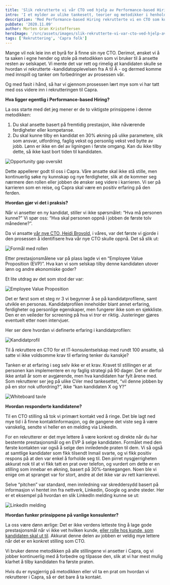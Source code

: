 ```yaml
---
title: 'Slik rekrutterte vi vår CTO ved hjelp av Performance-based Hiring'
intro: 'I et mylder av ulike tankesett, teorier og metodikker i henhold til rekruttering, så har vi i Capra valgt Lou Adler og hans Performance-based hiring. Hvordan funker denne metodikken, sånn egentlig?'
description: 'Med Performance-based Hiring rekrutterte vi en CTO som kunne løse oppgavene best og la bort det endeløse fokuset på CV.  >>'
pubDate: '2020.11.09'
author: Morten Gran Kristoffersen
heroImage: '/src/assets/images/slik-rekrutterte-vi-var-cto-ved-hjelp-av-performance-based-hiring/hero.webp'
tags: ['Rekruttering', 'Capra folk']
---
```


Mange vil nok leie inn et byrå for å finne sin nye CTO. Derimot, ønsket vi å ta saken i egne hender og stole på metodikken som vi bruker til å ansette resten av selskapet. Vi mente det var rett og rimelig at kandidaten skulle se hvordan vi rekrutterte -kandidatopplevelsen fra A til Å - og dermed komme med innspill og tanker om forbedringer av prosessen vår.

Og med fasit i hånd, så har vi gjennom prosessen lært mye som vi har tatt med oss videre inn i rekrutteringen til Capra.

**Hva ligger egentlig i Performance-based Hiring?**

La oss starte med det jeg mener er de to viktigste prinsippene i denne metodikken:

1. Du skal ansette basert på fremtidig prestasjon, ikke nåværende ferdigheter eller kompetanse.
2. Du skal kunne tilby en kandidat en 30% økning på ulike parametere, slik som ansvar, utfordring, faglig vekst og personlig vekst ved bytte av jobb. Lønn er ikke en del av ligningen i første omgang. Kan du ikke tilby dette, så ikke kast bort tiden til kandidaten.

![Opportunity gap oversikt](../../assets/images/slik-rekrutterte-vi-var-cto-ved-hjelp-av-performance-based-hiring/oppotunity-gap.webp)

Dette appellerer godt til oss i Capra. Våre ansatte skal ikke stå stille, men kontinuerlig søke ny kunnskap og nye ferdigheter, slik at de kommer seg nærmere den rollen eller jobben de ønsker seg videre i karrieren. Vi ser på karrieren som en reise, og Capra skal være en positiv erfaring på den ferden.

**Hvordan gjør vi det i praksis?**

Når vi ansetter en ny kandidat, stiller vi ikke spørsmålet: “Hva må personen kunne?” Vi spør oss: “Hva skal personen oppnå i jobben de første tolv månedene?”.

Da vi ansatte [vår nye CTO, Heidi Brovold](/mot-var-nye-cto), i våres, var det første vi gjorde i den prosessen å identifisere hva vår nye CTO skulle oppnå. Det så slik ut:

![Formål med rollen](../../assets/images/slik-rekrutterte-vi-var-cto-ved-hjelp-av-performance-based-hiring/oppna.webp)

Etter prestasjonsmålene var på plass lagde vi en “Employee Value Proposition (EVP)”. Hva kan vi som selskap tilby denne kandidaten utover lønn og andre økonomiske goder?

Et lite utdrag av det som stod der var:

![Employee Value Proposition](../../assets/images/slik-rekrutterte-vi-var-cto-ved-hjelp-av-performance-based-hiring/evp.webp)

Det er først som et steg nr 3 vi begynner å se på kandidatprofilene, samt utvikle en personas. Kandidatprofilen inneholder blant annet erfaring, ferdigheter og personlige egenskaper, men fungerer ikke som en sjekkliste. Den er en veileder for screening på hva vi *tror* er riktig. Justeringer gjøres eventuelt etter noen intervjuer.

Her ser dere hvordan vi definerte erfaring i kandidatprofilen:

![Kandidatprofil](../../assets/images/slik-rekrutterte-vi-var-cto-ved-hjelp-av-performance-based-hiring/kandidatprofil.webp)

Til å rekruttere en CTO for et IT-konsulentselskap med rundt 100 ansatte, så satte vi ikke voldsomme krav til erfaring tenker du kanskje?

Tanken er at erfaring i seg selv ikke er et krav. Kravet til stillingen er at personen kan implementere en ny faglig strategi på 90 dager. Det er derfor ikke antall år som er avgjørende, men hva kandidaten har fylt årene med. Som rekrutterer ser jeg på ulike CVer med tankesettet, “vil denne jobben by på en stor nok utfordring?”, ikke “kan kandidaten X og Y?”

![Whiteboard tavle](../../assets/images/slik-rekrutterte-vi-var-cto-ved-hjelp-av-performance-based-hiring/whiteboard.webp)

**Hvordan responderte kandidatene?**

Til en CTO stilling så tok vi primært kontakt ved å ringe. Det ble lagt ned mye tid i å finne kontaktinformasjon, og de gangene det viste seg å være vanskelig, sendte vi heller en en melding via LinkedIn.

For en rekrutterer er det mye lettere å være konkret og direkte når du har bestemte prestasjonsmål og en EVP å selge kandidaten. Formålet med den første kontakten var også å selge den innledende praten til dem. Vi så også at samtlige kandidater som fikk tilsendt Inmail svarte, og vi fikk positiv respons på at den var enkel å forholde seg til. Den pirret nysgjerrigheten akkurat nok til at vi fikk tatt en prat over telefon, og vurdert om dette er en stilling som innebar en økning, basert på 30%-tankegangen. Noen ble vi enige om at spranget var for stort, andre at det ikke var av rett karrierevei.

Selve “pitchen” var standard, men innledning var skreddersydd basert på informasjon vi hentet inn fra nettverk, Linkedin, Google og andre steder. Her er et eksempel på hvordan en slik LinkedIn melding kunne se ut:

![LinkedIn melding](../../assets/images/slik-rekrutterte-vi-var-cto-ved-hjelp-av-performance-based-hiring/melding.webp)

**Hvordan funker prinsippene på vanlige konsulenter?**

La oss være dønn ærlige: Det er ikke verdens letteste ting å lage gode prestasjonsmål når vi ikke vet hvilken kunde, [eller rolle hos kunde, som kandidaten skal ut til](/hvordan-rekrutterer-man-til-autonome-team). Akkurat denne delen av jobben er veldig mye lettere når det er en konkret stilling som CTO.

Vi bruker denne metodikken på alle stillingene vi ansetter i Capra, og vi jobber kontinuerlig med å forbedre og tilpasse den, slik at vi har mest mulig klarhet å tilby kandidaten fra første praten.

Hvis du er nysgjerrig på metodikken eller vil ta en prat om hvordan vi rekrutterer i Capra, så er det bare å ta kontakt.